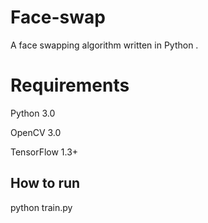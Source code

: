 # Face-swap
A face swapping algorithm written in Python .

# Requirements 

 Python 3.0 
 
 OpenCV 3.0
 
 TensorFlow 1.3+


## How to run

 python train.py
